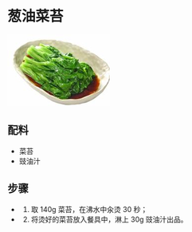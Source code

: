 # 葱油菜苔

![葱油菜苔](../images/葱油菜苔.png)

## 配料

- 菜苔
- 豉油汁

## 步骤

- 1. 取 140g 菜苔，在沸水中汆烫 30 秒；
- 2. 将烫好的菜苔放入餐具中，淋上 30g 豉油汁出品。
